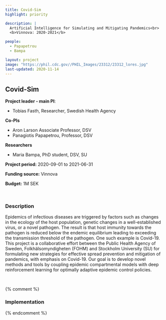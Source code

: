 ```yaml
---
title: Covid-Sim
highlight: priority

description: |
  Artificial Intelligence for Simulating and Mitigating Pandemics<br>
  <b>Vinnova: 2020-2021</b>

people:
  - Papapetrou
  - Bampa

layout: project
image: "https://phil.cdc.gov//PHIL_Images/23312/23312_lores.jpg"
last-updated: 2020-11-14
---
```


## Covid-Sim

**Project leader - main PI**:
- Tobias Fasth, Researcher, Swedish Health Agency

**Co-PIs**
- Aron Larson Associate Professor, DSV
- Panagiotis Papapetrou, Professor, DSV

**Researchers**
- Maria Bampa, PhD student, DSV, SU

**Project period:** 2020-09-01 to 2021-06-31

**Funding source:** Vinnova

**Budget:** 1M SEK

<br>

### Description
<p>Epidemics of infectious diseases are triggered by factors such as changes in the ecology of the host population, genetic changes in a well-established virus, or a novel pathogen. The result is that host immunity towards the pathogen is reduced below the endemic equilibrium leading to exceeding the transmission threshold of the pathogen. One such example is Covid-19. This project is a collaborative effort between the Public Health Agency of Sweden, Folkhälsomyndigheten (FOHM) and Stockholm University (SU) for formulating new strategies for effective spread prevention and mitigation of pandemics, with emphasis on Covid-19. Our goal is to develop novel methods and tools by coupling epidemic compartmental models with deep reinforcement learning for optimally adaptive epidemic control policies. 
</p>
<br>

{% comment %}
### Implementation

{% endcomment %}
